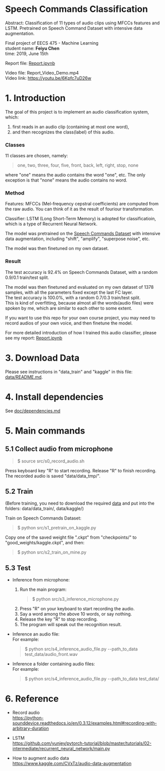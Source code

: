 # Speech Commands Classification
Abstract: Classification of 11 types of audio clips using MFCCs features and LSTM. Pretrained on Speech Command Dataset with intensive data augmentation.   

Final project of EECS 475 - Machine Learning  
student name: **Feiyu Chen**  
time: 2019, June 15th

Report file: [Report.ipynb](Report.ipynb)  

Video file: Report_Video_Demo.mp4  
Video link: https://youtu.be/6Kpfc7uD26w  

# 1. Introduction

The goal of this project is to implement an audio classification system, which: 
1. first reads in an audio clip (containing at most one word),
2. and then recognizes the class(label) of this audio.


### Classes  
11 classes are chosen, namely:   
> one, two, three, four, five, front, back, left, right, stop, none

where "one" means the audio contains the word "one", etc. The only exception is that "none" means the audio contains no word.

### Method  

Features: MFCCs (Mel-frequency cepstral coefficients) are computed from the raw audio. You can think of it as the result of fouriour transformation.

Classifier: LSTM (Long Short-Term Memory) is adopted for classificatioin, which is a type of Recurrent Neural Network.

The model was pretrained on the [Speech Commands Dataset](https://ai.googleblog.com/2017/08/launching-speech-commands-dataset.html) with intensive data augmentation, including "shift", "amplify", "superpose noise", etc.

The model was then finetuned on my own dataset.
    
### Result  

The test accuracy is 92.4% on Speech Commands Dataset, with a random 0.9/0.1 train/test split.

The model was then finetuned and evaluated on my own dataset of 1378 samples, with all the parameters fixed except the last FC layer.  
The test accuracy is 100.0%, with a random 0.7/0.3 train/test split.   
This is kind of overfitting, because almost all the words(audio files) were spoken by me, which are similar to each other to some extent.

If you want to use this repo for your own course project, you may need to record audios of your own voice, and then finetune the model. 

For more detailed introduction of how I trained this audio classifier, please see my report: [Report.ipynb](Report.ipynb)   

# 3. Download Data

Please see instructions in "data_train" and "kaggle" in this file: [data/README.md](data/README.md). 

# 4. Install dependencies
See [doc/dependencies.md](doc/dependencies.md)

# 5. Main commands

## 5.1 Collect audio from microphone

> $ source src/s0_record_audio.sh  

Press keyboard key "R" to start recording. Release "R" to finish recording. The recorded audio is saved "data/data_tmp/".

## 5.2 Train

(Before training, you need to download the required [data](data/README.md) and put into the folders: data/data_train/, data/kaggle/)

Train on Speech Commands Dataset:

> $ python src/s1_pretrain_on_kaggle.py  

Copy one of the saved weight file ".ckpt" from "checkpoints/" to "good_weights/kaggle.ckpt", and then:

> $ python src/s2_train_on_mine.py  

## 5.3 Test

* Inference from microphone:
    1. Run the main program:  
        > $ python src/s3_inference_microphone.py
    2. Press "R" on your keyboard to start recording the audio.
    3. Say a word among the above 10 words, or say nothing.
    4. Release the key "R" to stop recording.
    5. The program will speak out the recognition result.

* Inference an audio file:  
    For example:
    > $ python src/s4_inference_audio_file.py --path_to_data test_data/audio_front.wav

* Inference a folder containing audio files:  
    For example:
    > $ python src/s4_inference_audio_file.py --path_to_data test_data/

# 6. Reference

* Record audio  
https://python-sounddevice.readthedocs.io/en/0.3.12/examples.html#recording-with-arbitrary-duration

* LSTM  
https://github.com/yunjey/pytorch-tutorial/blob/master/tutorials/02-intermediate/recurrent_neural_network/main.py

* How to augment audio data  
https://www.kaggle.com/CVxTz/audio-data-augmentation

